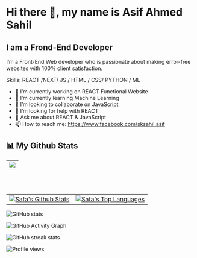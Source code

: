 # Hi there 👋, my name is Asif Ahmed Sahil
## I am a Frond-End Developer
I’m a Front-End Web developer who is passionate about making error-free websites with 100% client satisfaction. 

Skills:  REACT /NEXT/ JS / HTML / CSS/ PYTHON / ML

- 🔭 I’m currently working on REACT Functional Website 
- 🌱 I’m currently learning Machine Learning 
- 👯 I’m looking to collaborate on JavaScript 
- 🤔 I’m looking for help with REACT 
- 💬 Ask me about REACT & JavaScript 
- 📫 How to reach me: https://www.facebook.com/sksahil.asif 






## 📊 My Github Stats

<p align="center">
    <table align="center">
        <tr>
            <td>
                 <a href="https://git.io/streak-stats">
        <img src="https://github-readme-streak-stats.herokuapp.com/?user=AsifAhmedSahil&theme=black-ice&hide_border=true&date_format=M%20j%5B%2C%20Y%5D&background=0D1117"/></a>
            </td>
        </tr>
   </table>
</p>

<br/>
<br/>

<table align="center">
    <tr>
        <td>
            <a href="https://github.com/anuraghazra/github-readme-stats"><img alt="Safa's Github Stats" src="https://github-readme-stats.vercel.app/api?username=AsifAhmedSahil&show_icons=true&count_private=true&theme=react&hide_border=true&bg_color=0D1117" /></a>
        </td>
        <td>
            <a href="https://github.com/anuraghazra/github-readme-stats"><img alt="Safa's Top Languages" src="https://github-readme-stats.vercel.app/api/top-langs/?username=AsifAhmedSahil&langs_count=8&count_private=true&layout=compact&theme=react&hide_border=true&bg_color=0D1117" /></a>
        </td>
    </tr>
</table>

![GitHub stats](https://github-readme-stats.vercel.app/api?username=https://github.com/AsifAhmedSahil?tab=repositories&show_icons=true&count_private=true)  

![GitHub Activity Graph](https://activity-graph.herokuapp.com/graph?username=https://github.com/AsifAhmedSahil?tab=repositories)  

![GitHub streak stats](https://github-readme-streak-stats.herokuapp.com/?user=https://github.com/AsifAhmedSahil?tab=repositories)  

![Profile views](https://gpvc.arturio.dev/https://github.com/AsifAhmedSahil?tab=repositories)  
